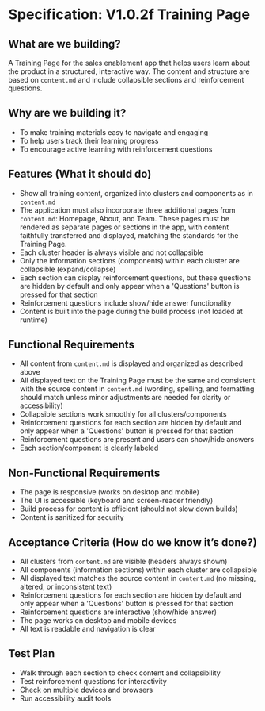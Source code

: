 # Specification: V1.0.2f Training Page

## What are we building?
A Training Page for the sales enablement app that helps users learn about the product in a structured, interactive way. The content and structure are based on `content.md` and include collapsible sections and reinforcement questions.

## Why are we building it?
- To make training materials easy to navigate and engaging
- To help users track their learning progress
- To encourage active learning with reinforcement questions

## Features (What it should do)
- Show all training content, organized into clusters and components as in `content.md`
- The application must also incorporate three additional pages from `content.md`: Homepage, About, and Team. These pages must be rendered as separate pages or sections in the app, with content faithfully transferred and displayed, matching the standards for the Training Page.
- Each cluster header is always visible and not collapsible
- Only the information sections (components) within each cluster are collapsible (expand/collapse)
- Each section can display reinforcement questions, but these questions are hidden by default and only appear when a 'Questions' button is pressed for that section
- Reinforcement questions include show/hide answer functionality
- Content is built into the page during the build process (not loaded at runtime)

## Functional Requirements
- All content from `content.md` is displayed and organized as described above
- All displayed text on the Training Page must be the same and consistent with the source content in `content.md` (wording, spelling, and formatting should match unless minor adjustments are needed for clarity or accessibility)
- Collapsible sections work smoothly for all clusters/components
- Reinforcement questions for each section are hidden by default and only appear when a 'Questions' button is pressed for that section
- Reinforcement questions are present and users can show/hide answers
- Each section/component is clearly labeled

## Non-Functional Requirements
- The page is responsive (works on desktop and mobile)
- The UI is accessible (keyboard and screen-reader friendly)
- Build process for content is efficient (should not slow down builds)
- Content is sanitized for security

## Acceptance Criteria (How do we know it’s done?)
- All clusters from `content.md` are visible (headers always shown)
- All components (information sections) within each cluster are collapsible
- All displayed text matches the source content in `content.md` (no missing, altered, or inconsistent text)
- Reinforcement questions for each section are hidden by default and only appear when a 'Questions' button is pressed for that section
- Reinforcement questions are interactive (show/hide answer)
- The page works on desktop and mobile devices
- All text is readable and navigation is clear

## Test Plan
- Walk through each section to check content and collapsibility
- Test reinforcement questions for interactivity
- Check on multiple devices and browsers
- Run accessibility audit tools
